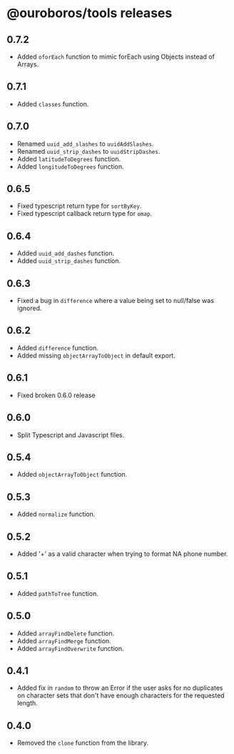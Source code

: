 # @ouroboros/tools releases

## 0.7.2
- Added `oforEach` function to mimic forEach using Objects instead of Arrays.

## 0.7.1
- Added `classes` function.

## 0.7.0
- Renamed `uuid_add_slashes` to `uuidAddSlashes`.
- Renamed `uuid_strip_dashes` to `uuidStripDashes`.
- Added `latitudeToDegrees` function.
- Added `longitudeToDegrees` function.

## 0.6.5
- Fixed typescript return type for `sortByKey`.
- Fixed typescript callback return type for `omap`.

## 0.6.4
- Added `uuid_add_dashes` function.
- Added `uuid_strip_dashes` function.

## 0.6.3
- Fixed a bug in `difference` where a value being set to null/false was ignored.

## 0.6.2
- Added `difference` function.
- Added missing `objectArrayToObject` in default export.

## 0.6.1
- Fixed broken 0.6.0 release

## 0.6.0
- Split Typescript and Javascript files.

## 0.5.4
- Added `objectArrayToObject` function.

## 0.5.3
- Added `normalize` function.

## 0.5.2
- Added '+' as a valid character when trying to format NA phone number.

## 0.5.1
- Added `pathToTree` function.

## 0.5.0
- Added `arrayFindDelete` function.
- Added `arrayFindMerge` function.
- Added `arrayFindOverwrite` function.

## 0.4.1
- Added fix in `random` to throw an Error if the user asks for no duplicates on character sets that don't have enough characters for the requested length.

## 0.4.0
- Removed the `clone` function from the library.